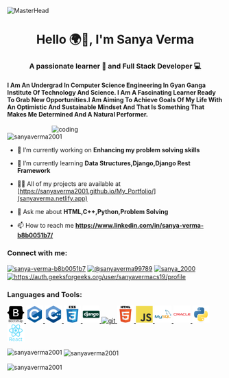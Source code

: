 ![MasterHead](https://www.audienceplanet.com/root/template/1//images/web-development.gif)
<h1 align="center">Hello 🌍👋, I'm Sanya Verma</h1>
<h3 align="center">A passionate learner 📖 and Full Stack Developer 💻</h3>
<h4>I Am An Undergrad In Computer Science Engineering In Gyan Ganga Institute Of Technology And Science. I Am A Fascinating Learner Ready To Grab New Opportunities.I Am Aiming To Achieve Goals Of My Life With An Optimistic And Sustainable Mindset And That Is Something That Makes Me Determined And A Natural Performer.
</h4>

<img  align = "right" alt="coding" width ="400" src="https://cdn.dribbble.com/users/2131993/screenshots/15628402/media/7bb0d27e44d8c2eff47276ae86bfd6a3.png?compress=1&resize=400x300">

<p align="left"> <img src="https://komarev.com/ghpvc/?username=sanyaverma2001&label=Profile%20views&color=0e75b6&style=flat" alt="sanyaverma2001" /> </p>

- 🔭 I’m currently working on **Enhancing my problem solving skills**

- 🌱 I’m currently learning **Data Structures,Django,Django Rest Framework**

- 👨‍💻 All of my projects are available at [https://sanyaverma2001.github.io/My_Portfolio/](sanyaverma.netlify.app)

- 💬 Ask me about **HTML,C++,Python,Problem Solving**

- 📫 How to reach me **https://www.linkedin.com/in/sanya-verma-b8b0051b7/**

<h3 align="left">Connect with me:</h3>
<p align="left">
<a href="https://linkedin.com/in/sanya-verma-b8b0051b7" target="blank"><img align="center" src="https://raw.githubusercontent.com/rahuldkjain/github-profile-readme-generator/master/src/images/icons/Social/linked-in-alt.svg" alt="sanya-verma-b8b0051b7" height="30" width="40" /></a>
<a href="https://www.hackerrank.com/@sanyaverma99789" target="blank"><img align="center" src="https://raw.githubusercontent.com/rahuldkjain/github-profile-readme-generator/master/src/images/icons/Social/hackerrank.svg" alt="@sanyaverma99789" height="30" width="40" /></a>
<a href="https://www.leetcode.com/sanya_2000" target="blank"><img align="center" src="https://raw.githubusercontent.com/rahuldkjain/github-profile-readme-generator/master/src/images/icons/Social/leet-code.svg" alt="sanya_2000" height="30" width="40" /></a>
<a href="https://auth.geeksforgeeks.org/user/https://auth.geeksforgeeks.org/user/sanyavermacs19/profile" target="blank"><img align="center" src="https://raw.githubusercontent.com/rahuldkjain/github-profile-readme-generator/master/src/images/icons/Social/geeks-for-geeks.svg" alt="https://auth.geeksforgeeks.org/user/sanyavermacs19/profile" height="30" width="40" /></a>
</p>

<h3 align="left">Languages and Tools:</h3>
<p align="left"> <a href="https://getbootstrap.com" target="_blank" rel="noreferrer"> <img src="https://raw.githubusercontent.com/devicons/devicon/master/icons/bootstrap/bootstrap-plain-wordmark.svg" alt="bootstrap" width="40" height="40"/> </a> <a href="https://www.cprogramming.com/" target="_blank" rel="noreferrer"> <img src="https://raw.githubusercontent.com/devicons/devicon/master/icons/c/c-original.svg" alt="c" width="40" height="40"/> </a> <a href="https://www.w3schools.com/cpp/" target="_blank" rel="noreferrer"> <img src="https://raw.githubusercontent.com/devicons/devicon/master/icons/cplusplus/cplusplus-original.svg" alt="cplusplus" width="40" height="40"/> </a> <a href="https://www.w3schools.com/css/" target="_blank" rel="noreferrer"> <img src="https://raw.githubusercontent.com/devicons/devicon/master/icons/css3/css3-original-wordmark.svg" alt="css3" width="40" height="40"/> </a> <a href="https://www.djangoproject.com/" target="_blank" rel="noreferrer"> <img src="https://raw.githubusercontent.com/devicons/devicon/master/icons/django/django-original.svg" alt="django" width="40" height="40"/> </a> <a href="https://git-scm.com/" target="_blank" rel="noreferrer"> <img src="https://www.vectorlogo.zone/logos/git-scm/git-scm-icon.svg" alt="git" width="40" height="40"/> </a> <a href="https://www.w3.org/html/" target="_blank" rel="noreferrer"> <img src="https://raw.githubusercontent.com/devicons/devicon/master/icons/html5/html5-original-wordmark.svg" alt="html5" width="40" height="40"/> </a> <a href="https://developer.mozilla.org/en-US/docs/Web/JavaScript" target="_blank" rel="noreferrer"> <img src="https://raw.githubusercontent.com/devicons/devicon/master/icons/javascript/javascript-original.svg" alt="javascript" width="40" height="40"/> </a> <a href="https://www.mysql.com/" target="_blank" rel="noreferrer"> <img src="https://raw.githubusercontent.com/devicons/devicon/master/icons/mysql/mysql-original-wordmark.svg" alt="mysql" width="40" height="40"/> </a> <a href="https://www.oracle.com/" target="_blank" rel="noreferrer"> <img src="https://raw.githubusercontent.com/devicons/devicon/master/icons/oracle/oracle-original.svg" alt="oracle" width="40" height="40"/> </a> <a href="https://www.python.org" target="_blank" rel="noreferrer"> <img src="https://raw.githubusercontent.com/devicons/devicon/master/icons/python/python-original.svg" alt="python" width="40" height="40"/> </a> <a href="https://reactjs.org/" target="_blank" rel="noreferrer"> <img src="https://raw.githubusercontent.com/devicons/devicon/master/icons/react/react-original-wordmark.svg" alt="react" width="40" height="40"/> </a> </p>

<p><img align="left" src="https://github-readme-stats.vercel.app/api/top-langs?username=sanyaverma2001&show_icons=true&locale=en&layout=compact" alt="sanyaverma2001" /></p>

<p>&nbsp;<img align="center" src="https://github-readme-stats.vercel.app/api?username=sanyaverma2001&show_icons=true&locale=en" alt="sanyaverma2001" /></p>

<p><img align="center" src="https://github-readme-streak-stats.herokuapp.com/?user=sanyaverma2001&" alt="sanyaverma2001" /></p>
